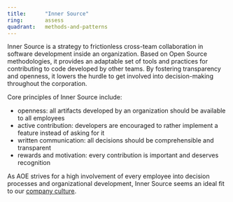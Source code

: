 ```yaml
---
title:      "Inner Source"
ring:       assess
quadrant:   methods-and-patterns
---
```


Inner Source is a strategy to frictionless cross-team collaboration in software development inside an organization. 
Based on Open Source methodologies, it provides an adaptable set of tools and practices for contributing to code 
developed by other teams. By fostering transparency and openness, it lowers the hurdle to get involved into 
decision-making throughout the corporation.

Core principles of Inner Source include:
- openness: all artifacts developed by an organization should be available to all employees
- active contribution: developers are encouraged to rather implement a feature instead of asking for it
- written communication: all decisions should be comprehensible and transparent
- rewards and motivation: every contribution is important and deserves recognition

As AOE strives for a high involvement of every employee into decision processes and organizational development, Inner
Source seems an ideal fit to our [company culture](https://www.aoe.com/en/career/how-we-work.html).
